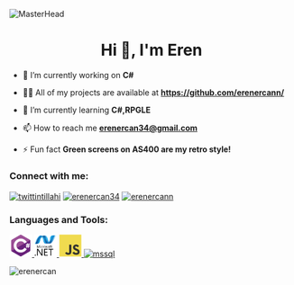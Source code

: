 
![MasterHead](https://user-images.githubusercontent.com/86270481/214122618-1bf43327-cdef-456e-81fe-fc71a9070c07.gif)

<h1 align="center">Hi 👋, I'm Eren</h1>

- 🔭 I’m currently working on **C#**

- 👨‍💻 All of my projects are available at **https://github.com/erenercann/**

- 🌱 I’m currently learning **C#,RPGLE**

- 📫 How to reach me **erenercan34@gmail.com**

- ⚡ Fun fact **Green screens on AS400 are my retro style!**

<h3 align="left">Connect with me:</h3>
<p align="left">
<a href="https://twitter.com/twittintillahi" target="blank"><img align="center" src="https://raw.githubusercontent.com/rahuldkjain/github-profile-readme-generator/master/src/images/icons/Social/twitter.svg" alt="twittintillahi" height="30" width="40" /></a>
<a href="https://linkedin.com/in/erenercan34" target="blank"><img align="center" src="https://raw.githubusercontent.com/rahuldkjain/github-profile-readme-generator/master/src/images/icons/Social/linked-in-alt.svg" alt="erenercan34" height="30" width="40" /></a>
<a href="https://instagram.com/erenercann" target="blank"><img align="center" src="https://raw.githubusercontent.com/rahuldkjain/github-profile-readme-generator/master/src/images/icons/Social/instagram.svg" alt="erenercann" height="30" width="40" /></a>
</p>

<h3 align="left">Languages and Tools:</h3>
<p align="left"> <a href="https://www.w3schools.com/cs/" target="_blank" rel="noreferrer"> <img src="https://raw.githubusercontent.com/devicons/devicon/master/icons/csharp/csharp-original.svg" alt="csharp" width="40" height="40"/> </a> <a href="https://dotnet.microsoft.com/" target="_blank" rel="noreferrer"> <img src="https://raw.githubusercontent.com/devicons/devicon/master/icons/dot-net/dot-net-original-wordmark.svg" alt="dotnet" width="40" height="40"/> </a> <a href="https://developer.mozilla.org/en-US/docs/Web/JavaScript" target="_blank" rel="noreferrer"> <img src="https://raw.githubusercontent.com/devicons/devicon/master/icons/javascript/javascript-original.svg" alt="javascript" width="40" height="40"/> </a> <a href="https://www.microsoft.com/en-us/sql-server" target="_blank" rel="noreferrer"> <img src="https://www.svgrepo.com/show/303229/microsoft-sql-server-logo.svg" alt="mssql" width="40" height="40"/> </a> </p>
<p align="left"> <img src="https://komarev.com/ghpvc/?username=erenercan&label=Profile%20views&color=0e75b6&style=flat" alt="erenercan" /> </p>

